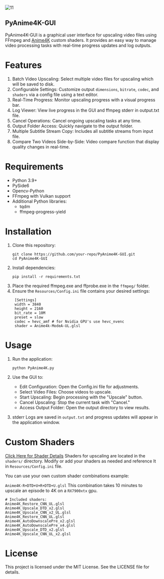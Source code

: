 ![11](https://github.com/user-attachments/assets/3ee84df8-78b3-49f7-9982-4a94c9503819)

## PyAnime4K-GUI

PyAnime4K-GUI is a graphical user interface for upscaling video files using FFmpeg and [Anime4K](https://github.com/bloc97/Anime4K) custom shaders. It provides an easy way to manage video processing tasks with real-time progress updates and log outputs.


# Features

1. Batch Video Upscaling: Select multiple video files for upscaling which will be saved to disk.
2. Configurable Settings: Customize output `dimensions`, `bitrate`, `codec`, and `shaders` via a config file using a text editor.
3. Real-Time Progress: Monitor upscaling progress with a visual progress bar.
4. Log Viewer: View live progress in the GUI and ffmpeg stderr in output.txt file.
5. Cancel Operations: Cancel ongoing upscaling tasks at any time.
6. Output Folder Access: Quickly navigate to the output folder.
7. Multiple Subtitle Stream Copy: Includes all subtitle streams from input file.
8. Compare Two Videos Side-by-Side: Video compare function that display quality changes in real-time.


# Requirements
- Python 3.9+
- PySide6
- Opencv-Python
- FFmpeg with Vulkan support
- Additional Python libraries:
  * tqdm
  * ffmpeg-progress-yield


# Installation

1. Clone this repository:
   ```
   git clone https://github.com/your-repo/PyAnime4K-GUI.git
   cd PyAnime4K-GUI
   ```
2. Install dependencies:
   ```
   pip install -r requirements.txt
   ```
3. Place the required ffmpeg.exe and ffprobe.exe in the `ffmpeg/` folder.
4. Ensure the `Resources/Config.ini` file contains your desired settings:
   ```
    [Settings]
    width = 3840
    height = 2160
    bit_rate = 10M
    preset = slow
    codec = hevc_amf # for Nvidia GPU's use hevc_nvenc
    shader = Anime4k-ModeA-UL.glsl
   ```

# Usage

1. Run the application:
   ```
   python PyAnime4K.py
   ```
2. Use the GUI to:
   * Edit Configuration: Open the Config.ini file for adjustments.
   * Select Video Files: Choose videos to upscale.
   * Start Upscaling: Begin processing with the "Upscale" button.
   * Cancel Upscaling: Stop the current task with "Cancel."
   * Access Output Folder: Open the output directory to view results.
  

3. stderr Logs are saved in `output.txt` and progress updates will appear in the application window.


# Custom Shaders
[Click Here for Shader Details](https://github.com/bloc97/Anime4K/blob/master/md/GLSL_Instructions_Advanced.md#modes)
Shaders for upscaling are located in the `shaders/` directory. Modify or add your shaders as needed and reference It in `Resources/Config.ini` file.

You can use your own custom shader combinations example:


`Anime4K-R+DTD+U+R+DTD+U.glsl` This combination takes 10 minutes to upscale an episode to 4K on a `RX7900xtx` gpu.
```
# Included shaders:
Anime4K_Restore_CNN_UL.glsl
Anime4K_Upscale_DTD_x2.glsl
Anime4K_Upscale_CNN_x2_UL.glsl
Anime4K_Restore_CNN_UL.glsl
Anime4K_AutoDownscalePre_x2.glsl
Anime4K_AutoDownscalePre_x4.glsl
Anime4K_Upscale_DTD_x2.glsl
Anime4K_Upscale_CNN_UL_x2.glsl
```


# License

This project is licensed under the MIT License. See the LICENSE file for details.
